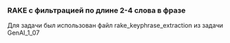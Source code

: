 ### RAKE с фильтрацией по длине 2-4 слова в фразе

Для задачи был использован файл rake_keyphrase_extraction из задачи GenAI_1_07

